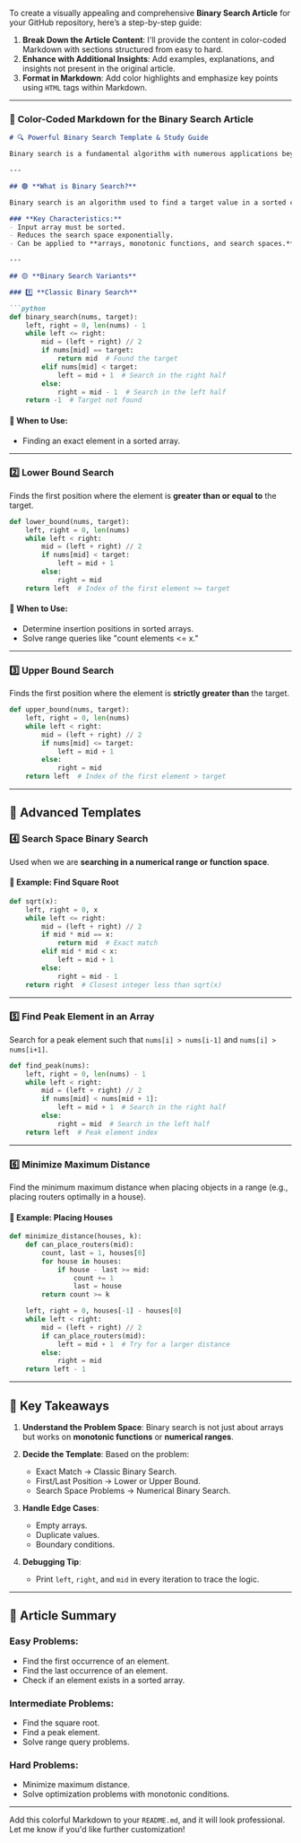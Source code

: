 To create a visually appealing and comprehensive **Binary Search Article** for your GitHub repository, here’s a step-by-step guide:

1. **Break Down the Article Content**: I'll provide the content in color-coded Markdown with sections structured from easy to hard.
2. **Enhance with Additional Insights**: Add examples, explanations, and insights not present in the original article.
3. **Format in Markdown**: Add color highlights and emphasize key points using `HTML` tags within Markdown.

---

### 🌈 **Color-Coded Markdown for the Binary Search Article**

```markdown
# 🔍 Powerful Binary Search Template & Study Guide

Binary search is a fundamental algorithm with numerous applications beyond searching in sorted arrays. This guide explores different **binary search templates** from basic to advanced concepts, with examples and tips.

---

## 🟢 **What is Binary Search?**

Binary search is an algorithm used to find a target value in a sorted collection by repeatedly dividing the search space in half.

### **Key Characteristics:**
- Input array must be sorted.
- Reduces the search space exponentially.
- Can be applied to **arrays, monotonic functions, and search spaces.**

---

## 🟡 **Binary Search Variants**

### 1️⃣ **Classic Binary Search**

```python
def binary_search(nums, target):
    left, right = 0, len(nums) - 1
    while left <= right:
        mid = (left + right) // 2
        if nums[mid] == target:
            return mid  # Found the target
        elif nums[mid] < target:
            left = mid + 1  # Search in the right half
        else:
            right = mid - 1  # Search in the left half
    return -1  # Target not found
```

#### 🔑 **When to Use:**
- Finding an exact element in a sorted array.

---

### 2️⃣ **Lower Bound Search**

Finds the first position where the element is **greater than or equal to** the target.

```python
def lower_bound(nums, target):
    left, right = 0, len(nums)
    while left < right:
        mid = (left + right) // 2
        if nums[mid] < target:
            left = mid + 1
        else:
            right = mid
    return left  # Index of the first element >= target
```

#### 🔑 **When to Use:**
- Determine insertion positions in sorted arrays.
- Solve range queries like "count elements <= x."

---

### 3️⃣ **Upper Bound Search**

Finds the first position where the element is **strictly greater than** the target.

```python
def upper_bound(nums, target):
    left, right = 0, len(nums)
    while left < right:
        mid = (left + right) // 2
        if nums[mid] <= target:
            left = mid + 1
        else:
            right = mid
    return left  # Index of the first element > target
```

---

## 🔴 **Advanced Templates**

### 4️⃣ **Search Space Binary Search**

Used when we are **searching in a numerical range or function space**.

#### 🔧 **Example: Find Square Root**

```python
def sqrt(x):
    left, right = 0, x
    while left <= right:
        mid = (left + right) // 2
        if mid * mid == x:
            return mid  # Exact match
        elif mid * mid < x:
            left = mid + 1
        else:
            right = mid - 1
    return right  # Closest integer less than sqrt(x)
```

---

### 5️⃣ **Find Peak Element in an Array**

Search for a peak element such that `nums[i] > nums[i-1]` and `nums[i] > nums[i+1]`.

```python
def find_peak(nums):
    left, right = 0, len(nums) - 1
    while left < right:
        mid = (left + right) // 2
        if nums[mid] < nums[mid + 1]:
            left = mid + 1  # Search in the right half
        else:
            right = mid  # Search in the left half
    return left  # Peak element index
```

---

### 6️⃣ **Minimize Maximum Distance**

Find the minimum maximum distance when placing objects in a range (e.g., placing routers optimally in a house).

#### 🔧 **Example: Placing Houses**

```python
def minimize_distance(houses, k):
    def can_place_routers(mid):
        count, last = 1, houses[0]
        for house in houses:
            if house - last >= mid:
                count += 1
                last = house
        return count >= k

    left, right = 0, houses[-1] - houses[0]
    while left < right:
        mid = (left + right) // 2
        if can_place_routers(mid):
            left = mid + 1  # Try for a larger distance
        else:
            right = mid
    return left - 1
```

---

## 🌟 **Key Takeaways**

1. **Understand the Problem Space**: Binary search is not just about arrays but works on **monotonic functions** or **numerical ranges**.
2. **Decide the Template**: Based on the problem:
   - Exact Match → Classic Binary Search.
   - First/Last Position → Lower or Upper Bound.
   - Search Space Problems → Numerical Binary Search.
3. **Handle Edge Cases**:
   - Empty arrays.
   - Duplicate values.
   - Boundary conditions.

4. **Debugging Tip**:
   - Print `left`, `right`, and `mid` in every iteration to trace the logic.

---

## 📝 **Article Summary**

### **Easy Problems:**
- Find the first occurrence of an element.
- Find the last occurrence of an element.
- Check if an element exists in a sorted array.

### **Intermediate Problems:**
- Find the square root.
- Find a peak element.
- Solve range query problems.

### **Hard Problems:**
- Minimize maximum distance.
- Solve optimization problems with monotonic conditions.

---

Add this colorful Markdown to your `README.md`, and it will look professional. Let me know if you'd like further customization!
